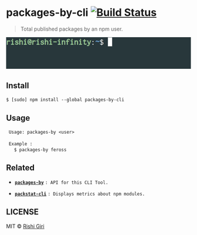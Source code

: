 # packages-by-cli [![Build Status](https://travis-ci.org/CodeDotJS/packages-by-cli.svg?branch=master)](https://travis-ci.org/CodeDotJS/packages-by-cli)

> Total published packages by an npm user.

<p align="center"><img src="https://raw.githubusercontent.com/rishigiridotcom/rishigiri.com/6edaa7d935b07de21951adb77f0e21cefa868763/github/ezgif-3-59be8e1184.gif"></p>

## Install

```
$ [sudo] npm install --global packages-by-cli
```

## Usage

```
 Usage: packages-by <user>

 Example :
   $ packages-by feross

```

## Related

- __[`packages-by`](https://github.com/CodeDotJS/packages-by)__ `: API for this CLI Tool.`

- __[`packstat-cli`](https://github.com/CodeDotJS/packstat-cli)__ `: Displays metrics about npm modules.`

## LICENSE

MIT &copy; [Rishi Giri](http://rishigiri.com)

